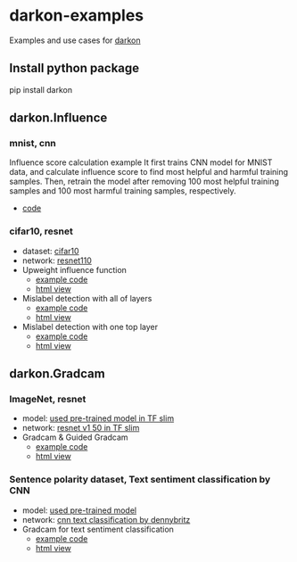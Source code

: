 # darkon-examples
Examples and use cases for [darkon](https://github.com/darkonhub/darkon)

## Install python package
pip install darkon

## darkon.Influence

### mnist, cnn
Influence score calculation example
It first trains CNN model for MNIST data, and calculate influence score to find most helpful and harmful training samples.
Then, retrain the model after removing 100 most helpful training samples and 100 most harmful training samples, respectively.
* [code](https://github.com/darkonhub/darkon-examples/blob/master/mnist)

### cifar10, resnet
* dataset: [cifar10](https://www.cs.toronto.edu/~kriz/cifar.html)
* network: [resnet110](https://github.com/wenxinxu/resnet-in-tensorflow)
* Upweight influence function
  * [example code](https://github.com/darkonhub/darkon-examples/blob/master/cifar10-resnet/influence_cifar10_resnet.ipynb)
  * [html view](http://nbviewer.jupyter.org/github/darkonhub/darkon-examples/blob/master/cifar10-resnet/influence_cifar10_resnet.ipynb)
* Mislabel detection with all of layers
  * [example code](https://github.com/darkonhub/darkon-examples/blob/master/cifar10-resnet/influence_cifar10_resnet_mislabel_all_layers.ipynb)
  * [html view](http://nbviewer.jupyter.org/github/darkonhub/darkon-examples/blob/master/cifar10-resnet/influence_cifar10_resnet_mislabel_all_layers.ipynb)
* Mislabel detection with one top layer
  * [example code](https://github.com/darkonhub/darkon-examples/blob/master/cifar10-resnet/influence_cifar10_resnet_mislabel_one_layer.ipynb)
  * [html view](http://nbviewer.jupyter.org/github/darkonhub/darkon-examples/blob/master/cifar10-resnet/influence_cifar10_resnet_mislabel_one_layer.ipynb)


## darkon.Gradcam

### ImageNet, resnet
* model: [used pre-trained model in TF slim](http://download.tensorflow.org/models/resnet_v1_50_2016_08_28.tar.gz)
* network: [resnet v1 50 in TF slim](https://github.com/tensorflow/models/blob/master/research/slim/nets/resnet_v1.py)
* Gradcam & Guided Gradcam
  * [example code](https://github.com/darkonhub/darkon-examples/blob/master/gradcam/GradcamDemo.ipynb)
  * [html view](http://nbviewer.jupyter.org/github/darkonhub/darkon-examples/blob/master/gradcam/GradcamDemo.ipynb)

### Sentence polarity dataset, Text sentiment classification by CNN
* model: [used pre-trained model](https://raw.githubusercontent.com/darkonhub/darkon-examples/master/gradcam/sequence.tar)
* network: [cnn text classification by dennybritz](https://github.com/dennybritz/cnn-text-classification-tf)
* Gradcam for text sentiment classification
  * [example code](https://github.com/darkonhub/darkon-examples/blob/master/gradcam/GradcamDemoSequence.ipynb)
  * [html view](http://nbviewer.jupyter.org/github/darkonhub/darkon-examples/blob/master/gradcam/GradcamDemoSequence.ipynb)
